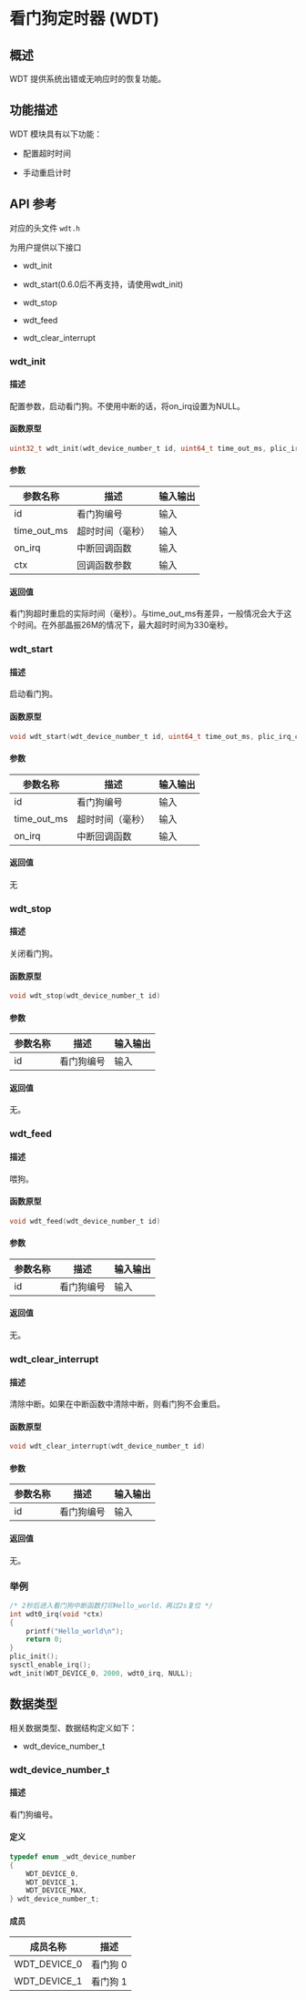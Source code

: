 # 看门狗定时器 (WDT)

## 概述

WDT 提供系统出错或无响应时的恢复功能。

## 功能描述

WDT 模块具有以下功能：

- 配置超时时间

- 手动重启计时

## API 参考

对应的头文件 `wdt.h`

为用户提供以下接口

- wdt\_init

- wdt\_start(0.6.0后不再支持，请使用wdt\_init)

- wdt\_stop

- wdt\_feed

- wdt\_clear\_interrupt

### wdt\_init

#### 描述

配置参数，启动看门狗。不使用中断的话，将on_irq设置为NULL。

#### 函数原型

```c
uint32_t wdt_init(wdt_device_number_t id, uint64_t time_out_ms, plic_irq_callback_t on_irq, void *ctx)
```

#### 参数

| 参数名称         |   描述           |  输入输出  |
| --------------- | ---------------  | --------- |
| id              | 看门狗编号        | 输入       |
| time\_out\_ms   | 超时时间（毫秒）   | 输入      |
| on\_irq         | 中断回调函数      | 输入       |
| ctx             | 回调函数参数      | 输入       |

#### 返回值

看门狗超时重启的实际时间（毫秒）。与time\_out\_ms有差异，一般情况会大于这个时间。在外部晶振26M的情况下，最大超时时间为330毫秒。

### wdt\_start

#### 描述

启动看门狗。

#### 函数原型

```c
void wdt_start(wdt_device_number_t id, uint64_t time_out_ms, plic_irq_callback_t on_irq)
```

#### 参数

| 参数名称         |   描述           |  输入输出  |
| --------------- | ---------------  | --------- |
| id              | 看门狗编号        | 输入       |
| time\_out\_ms   | 超时时间（毫秒）   | 输入      |
| on\_irq          | 中断回调函数     | 输入       |

#### 返回值

无

### wdt\_stop

#### 描述

关闭看门狗。

#### 函数原型

```c
void wdt_stop(wdt_device_number_t id)
```

#### 参数

| 参数名称         |   描述           |  输入输出  |
| --------------- | ---------------  | --------- |
| id              | 看门狗编号        | 输入       |

#### 返回值

无。

### wdt\_feed

#### 描述

喂狗。

#### 函数原型

```c
void wdt_feed(wdt_device_number_t id)
```

#### 参数

| 参数名称         |   描述           |  输入输出  |
| --------------- | ---------------  | --------- |
| id              | 看门狗编号        | 输入       |

#### 返回值

无。

### wdt\_clear\_interrupt

#### 描述

清除中断。如果在中断函数中清除中断，则看门狗不会重启。

#### 函数原型

```c
void wdt_clear_interrupt(wdt_device_number_t id)
```

#### 参数

| 参数名称         |   描述           |  输入输出  |
| --------------- | ---------------  | --------- |
| id              | 看门狗编号        | 输入       |

#### 返回值

无。

### 举例

```c
/* 2秒后进入看门狗中断函数打印Hello_world，再过2s复位 */
int wdt0_irq(void *ctx)
{
    printf("Hello_world\n");
    return 0;
}
plic_init();
sysctl_enable_irq();
wdt_init(WDT_DEVICE_0, 2000, wdt0_irq, NULL);
```

## 数据类型

相关数据类型、数据结构定义如下：

- wdt\_device\_number\_t

### wdt\_device\_number\_t

#### 描述

看门狗编号。

#### 定义

```c
typedef enum _wdt_device_number
{
    WDT_DEVICE_0,
    WDT_DEVICE_1,
    WDT_DEVICE_MAX,
} wdt_device_number_t;
```

#### 成员

| 成员名称         | 描述         |
| --------------- | ------------ |
| WDT\_DEVICE\_0  | 看门狗 0      |
| WDT\_DEVICE\_1  | 看门狗 1      |
